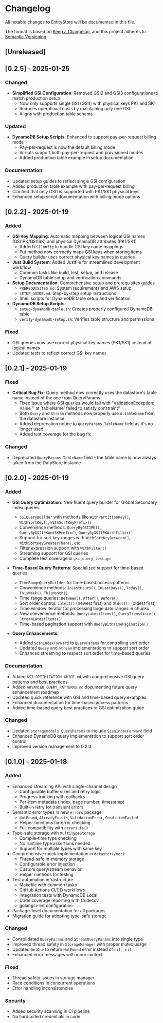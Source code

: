 # Changelog

All notable changes to EntityStore will be documented in this file.

The format is based on [Keep a Changelog](https://keepachangelog.com/en/1.0.0/),
and this project adheres to [Semantic Versioning](https://semver.org/spec/v2.0.0.html).

## [Unreleased]

## [0.2.5] - 2025-01-25

### Changed
- **Simplified GSI Configuration**: Removed GSI2 and GSI3 configurations to match production setup
  - Now only supports single GSI (GSI1) with physical keys PK1 and SK1
  - Reduces operational costs by maintaining only one GSI
  - Aligns with production table schema

### Updated
- **DynamoDB Setup Scripts**: Enhanced to support pay-per-request billing mode
  - Pay-per-request is now the default billing mode
  - Scripts support both pay-per-request and provisioned modes
  - Added production table example in setup documentation

### Documentation
- Updated setup guides to reflect single GSI configuration
- Added production table example with pay-per-request billing
- Clarified that only GSI1 is supported with PK1/SK1 physical keys
- Enhanced setup script documentation with billing mode options

## [0.2.2] - 2025-01-19

### Added
- **GSI Key Mapping**: Automatic mapping between logical GSI names (GSI1PK/GSI1SK) and physical DynamoDB attributes (PK1/SK1)
  - Added `GSIConfig` to handle GSI key name mappings
  - Put method now correctly maps GSI keys when storing items
  - Query builder uses correct physical key names in queries
- **Just Build System**: Added Justfile for streamlined development workflow
  - Common tasks like build, test, setup, and release
  - DynamoDB table setup and verification commands
- **Setup Documentation**: Comprehensive setup and prerequisites guides
  - `PREREQUISITES.md`: System requirements and AWS setup
  - `SETUP_GUIDE.md`: Step-by-step setup instructions
  - Shell scripts for DynamoDB table setup and verification
- **DynamoDB Setup Scripts**:
  - `setup-dynamodb-table.sh`: Creates properly configured DynamoDB table
  - `verify-dynamodb-setup.sh`: Verifies table structure and permissions

### Fixed
- GSI queries now use correct physical key names (PK1/SK1) instead of logical names
- Updated tests to reflect correct GSI key names

## [0.2.1] - 2025-01-19

### Fixed
- **Critical Bug Fix**: Query method now correctly uses the datastore's table name instead of the one from QueryParams
  - Fixed issue where GSI queries would fail with "ValidationException: Value '' at 'tableName' failed to satisfy constraint"
  - Both `Query` and `Stream` methods now properly use `d.tableName` from the datastore instance
  - Added deprecation notice to `QueryParams.TableName` field as it's no longer used
  - Added test coverage for the bug fix

### Changed
- Deprecated `QueryParams.TableName` field - the table name is now always taken from the DataStore instance

## [0.2.0] - 2025-01-19

### Added
- **GSI Query Optimization**: New fluent query builder for Global Secondary Index queries
  - `GSIQueryBuilder` with methods like `WithPartitionKey()`, `WithSortKey()`, `WithSortKeyPrefix()`
  - Convenience methods: `QueryByGSI1PK()`, `QueryByGSI1PKAndSKPrefix()`, `QueryByGSI1PKWithFilter()`
  - Support for sort key ranges with `WithSortKeyBetween()`, `WithSortKeyGreaterThan()`, etc.
  - Filter expression support with `WithFilter()`
  - Streaming support for GSI queries
  - Complete test coverage in `gsi_query_test.go`

- **Time-Based Query Patterns**: Specialized support for time-based queries
  - `TimeRangeQueryBuilder` for time-based access patterns
  - Convenience methods: `InLastHours()`, `InLastDays()`, `Today()`, `ThisWeek()`, `ThisMonth()`
  - Time range queries: `Between()`, `After()`, `Before()`
  - Sort order control: `Latest()` (newest first) and `Oldest()` (oldest first)
  - Time window iterator for processing large date ranges in chunks
  - New convenience methods: `QueryLatestItems()`, `QueryItemsSince()`, `StreamLatestItems()`
  - Time-based pagination support with `QueryWithTimePagination()`

- **Query Enhancements**
  - Added `ScanIndexForward` to `QueryParams` for controlling sort order
  - Updated `Query` and `Stream` implementations to support sort order
  - Enhanced streaming to respect sort order for time-based queries

### Documentation
- Added `GSI_OPTIMIZATION_GUIDE.md` with comprehensive GSI query patterns and best practices
- Added `ADVANCED_QUERY_PATTERNS.md` documenting future query enhancement roadmap
- Updated quick reference with GSI and time-based query examples
- Enhanced documentation for time-based access patterns
- Added time-based query best practices to GSI optimization guide

### Changed
- Updated `storagemodels.QueryParams` to include `ScanIndexForward` field
- Enhanced DynamoDB query implementation to support sort order control
- Improved version management to 0.2.0

## [0.1.0] - 2025-01-18

### Added
- Enhanced streaming API with single-channel design
  - Configurable buffer sizes and retry logic
  - Progress tracking with callbacks
  - Per-item metadata (index, page number, timestamp)
  - Built-in retry for transient errors
- Semantic error types in new `errors` package
  - `NotFound`, `AlreadyExists`, `ValidationError`, `ConditionFailed`
  - Helper functions for error checking
  - Full compatibility with `errors.Is()`
- Type-safe storage with `MultiTypeStorage`
  - Compile-time type checking
  - No runtime type assertions needed
  - Support for multiple types with same key
- Comprehensive mock implementation in `datastore/mock`
  - Thread-safe in-memory storage
  - Configurable error injection
  - Custom query/stream behavior
  - Helper methods for testing
- Test automation infrastructure
  - Makefile with common tasks
  - GitHub Actions CI/CD workflows
  - Integration tests with DynamoDB Local
  - Code coverage reporting with Codecov
  - golangci-lint configuration
- Package-level documentation for all packages
- Migration guide for adopting type-safe storage

### Changed
- Consolidated `QueryParams` and `StreamQueryParams` into single type
- Improved thread safety in `StorageManager` with proper mutex usage
- Updated `GetOne` to return `NotFound` error instead of `nil, nil`
- Enhanced error messages with more context

### Fixed
- Thread safety issues in storage manager
- Race conditions in concurrent operations
- Error handling inconsistencies

### Security
- Added security scanning in CI pipeline
- No hardcoded credentials in code


